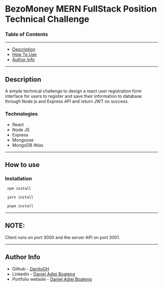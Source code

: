 # BezoMoney MERN FullStack Position Technical Challenge

<!-- ### `yarn start` -->
### Table of Contents
---
- [Description](#description)
- [How To Use](#how-to-use)
- [Author Info](#author-info)
---

## Description
 A simple technical challenge to design a react user registration form interface for users to register and save their information to database through Node js and Express API and return JWT on success.

### Technologies
- React
- Node JS
- Express
- Mongoose
- MongoDB Atlas
---

## How to use

### Installation

```bash
 npm install

 yarn install

 pnpm install
````
---
 NOTE:
---
Client runs on port 3000 and the server API on port 3001.

---
## Author Info
- Github - [DanitoGH](https://github.com/DanitoGH)
- Linkedin - [Daniel Adjei Boateng](https://www.linkedin.com/in/daniel-adjei-boateng-3a8054177/)
- Portfolio website - [Daniel Adjei Boateng](https://danielboateng.herokuapp.com/)